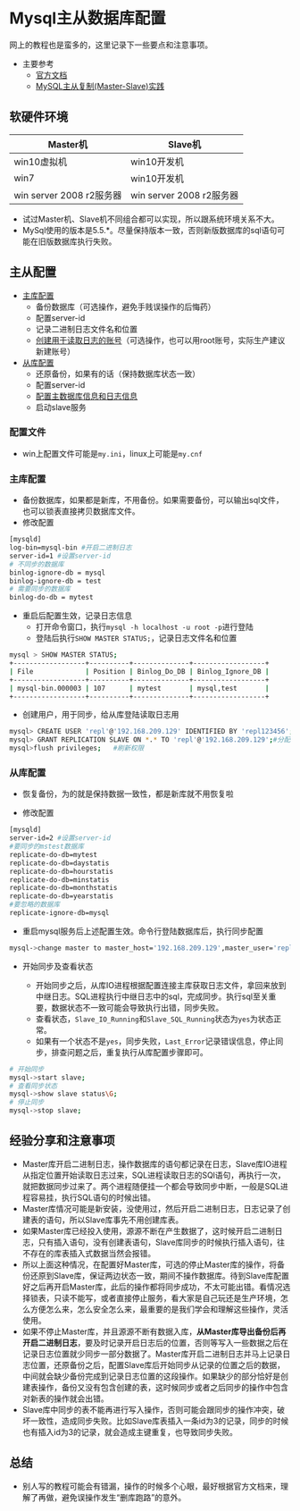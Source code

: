 # Mysql主从数据库配置

网上的教程也是蛮多的，这里记录下一些要点和注意事项。

- 主要参考
  - [官方文档](https://dev.mysql.com/doc/refman/5.5/en/replication-howto.html)
  - [MySQL主从复制(Master-Slave)实践](https://www.cnblogs.com/gl-developer/p/6170423.html)

## 软硬件环境

|Master机|Slave机|
| -- | -- |
|win10虚拟机|win10开发机|
|win7|win10开发机|
|win server 2008 r2服务器|win server 2008 r2服务器|

- 试过Master机、Slave机不同组合都可以实现，所以跟系统环境关系不大。
- MySql使用的版本是5.5.*。尽量保持版本一致，否则新版数据库的sql语句可能在旧版数据库执行失败。

## 主从配置

- [主库配置](https://dev.mysql.com/doc/refman/5.5/en/replication-howto-masterbaseconfig.html)
  - 备份数据库（可选操作，避免手贱误操作的后悔药）
  - 配置server-id
  - 记录二进制日志文件名和位置
  - [创建用于读取日志的账号](https://dev.mysql.com/doc/refman/5.5/en/replication-howto-repuser.html)（可选操作，也可以用root账号，实际生产建议新建账号）
- [从库配置](https://dev.mysql.com/doc/refman/5.5/en/replication-howto-slavebaseconfig.html)
  - 还原备份，如果有的话（保持数据库状态一致）
  - 配置server-id
  - [配置主数据库信息和日志信息](https://dev.mysql.com/doc/refman/5.5/en/replication-howto-slaveinit.html)
  - 启动slave服务

### 配置文件

- win上配置文件可能是`my.ini`，linux上可能是`my.cnf`

### 主库配置

- 备份数据库，如果都是新库，不用备份。如果需要备份，可以输出sql文件，也可以锁表直接拷贝数据库文件。
- 修改配置

```bash
[mysqld]
log-bin=mysql-bin #开启二进制日志
server-id=1 #设置server-id
# 不同步的数据库
binlog-ignore-db = mysql
binlog-ignore-db = test
# 需要同步的数据库
binlog-do-db = mytest
```

- 重启后配置生效，记录日志信息
  - 打开命令窗口，执行`mysql -h localhost -u root -p`进行登陆
  - 登陆后执行`SHOW MASTER STATUS;`，记录日志文件名和位置

```bash
mysql > SHOW MASTER STATUS;
+------------------+----------+--------------+------------------+
| File             | Position | Binlog_Do_DB | Binlog_Ignore_DB |
+------------------+----------+--------------+------------------+
| mysql-bin.000003 | 107      | mytest       | mysql,test       |
+------------------+----------+--------------+------------------+
```

- 创建用户，用于同步，给从库登陆读取日志用

```bash
mysql> CREATE USER 'repl'@'192.168.209.129' IDENTIFIED BY 'repl123456';#创建用户
mysql> GRANT REPLICATION SLAVE ON *.* TO 'repl'@'192.168.209.129';#分配权限
mysql>flush privileges;   #刷新权限
```

### 从库配置

- 恢复备份，为的就是保持数据一致性，都是新库就不用恢复啦

- 修改配置

```bash
[mysqld]
server-id=2 #设置server-id
#要同步的mstest数据库
replicate-do-db=mytest
replicate-do-db=daystatis
replicate-do-db=hourstatis
replicate-do-db=minstatis
replicate-do-db=monthstatis
replicate-do-db=yearstatis
#要忽略的数据库
replicate-ignore-db=mysql
```

- 重启mysql服务后上述配置生效。命令行登陆数据库后，执行同步配置

```bash
mysql->change master to master_host='192.168.209.129',master_user='repl',master_password='repl123456',master_port=3306,master_log_file='mysql-bin.000003',master_log_pos=107;
```

- 开始同步及查看状态

  - 开始同步之后，从库IO进程根据配置连接主库获取日志文件，拿回来放到中继日志。SQL进程执行中继日志中的sql，完成同步。执行sql至关重要，数据状态不一致可能会导致执行出错，同步失败。
  - 查看状态，`Slave_IO_Running`和`Slave_SQL_Running`状态为`yes`为状态正常。
  - 如果有一个状态不是`yes`，同步失败，`Last_Error`记录错误信息，停止同步，排查问题之后，重复执行从库配置步骤即可。

```bash
# 开始同步
mysql->start slave;
# 查看同步状态
mysql->show slave status\G;
# 停止同步
mysql->stop slave;
```

## 经验分享和注意事项

- Master库开启二进制日志，操作数据库的语句都记录在日志，Slave库IO进程从指定位置开始读取日志过来，SQL进程读取日志的SQl语句，再执行一次，就把数据同步过来了。两个进程随便挂一个都会导致同步中断，一般是SQL进程容易挂，执行SQL语句的时候出错。
- Master库情况可能是新安装，没使用过，然后开启二进制日志，日志记录了创建表的语句，所以Slave库事先不用创建库表。
- 如果Master库已经投入使用，源源不断在产生数据了，这时候开启二进制日志，只有插入语句，没有创建表语句，Slave库同步的时候执行插入语句，往不存在的库表插入式数据当然会报错。
- 所以上面这种情况，在配置好Master库，可选的停止Master库的操作，将备份还原到Slave库，保证两边状态一致，期间不操作数据库。待到Slave库配置好之后再开启Master库，此后的操作都将同步成功，不太可能出错。看情况选择锁表，只读不能写，或者直接停止服务，看大家是自己玩还是生产环境，怎么方便怎么来，怎么安全怎么来，最重要的是我们学会和理解这些操作，灵活使用。
- 如果不停止Master库，并且源源不断有数据入库，**从Master库导出备份后再开启二进制日志**，要及时记录开启日志后的位置，否则等写入一些数据之后在记录日志位置就少同步一部分数据了。Master库开启二进制日志并马上记录日志位置，还原备份之后，配置Slave库后开始同步从记录的位置之后的数据，中间就会缺少备份完成到记录日志位置的这段操作。如果缺少的部分恰好是创建表操作，备份又没有包含创建的表，这时候同步或者之后同步的操作中包含对新表的操作就会出错。
- Slave库中同步的表不能再进行写入操作，否则可能会跟同步的操作冲突，破坏一致性，造成同步失败。比如Slave库表插入一条id为3的记录，同步的时候也有插入id为3的记录，就会造成主键重复，也导致同步失败。

## 总结

- 别人写的教程可能会有错漏，操作的时候多个心眼，最好根据官方文档来，理解了再做，避免误操作发生“删库跑路”的意外。